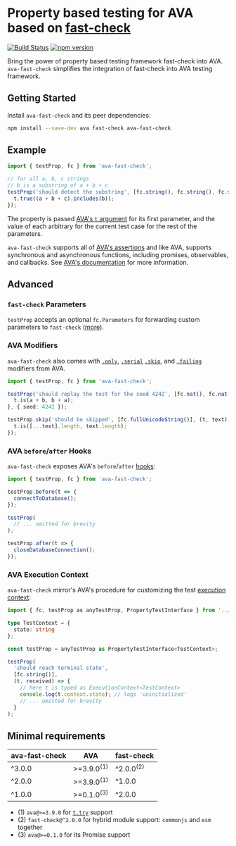 # Property based testing for AVA based on [fast-check](https://github.com/dubzzz/fast-check/)

[![Build Status](https://travis-ci.com/dubzzz/ava-fast-check.svg?branch=master)](https://travis-ci.com/dubzzz/ava-fast-check)
[![npm version](https://badge.fury.io/js/ava-fast-check.svg)](https://badge.fury.io/js/ava-fast-check)

Bring the power of property based testing framework fast-check into AVA.
`ava-fast-check` simplifies the integration of fast-check into AVA testing framework.

## Getting Started

Install `ava-fast-check` and its peer dependencies:

```bash
npm install --save-dev ava fast-check ava-fast-check
```

## Example

```typescript
import { testProp, fc } from 'ava-fast-check';

// for all a, b, c strings
// b is a substring of a + b + c
testProp('should detect the substring', [fc.string(), fc.string(), fc.string()], (t, a, b, c) => {
  t.true((a + b + c).includes(b));
});
```

The property is passed [AVA's `t` argument](https://github.com/avajs/ava/blob/master/docs/02-execution-context.md#execution-context-t-argument) for its first parameter, and the value of each arbitrary for the current test case for the rest of the parameters.

`ava-fast-check` supports all of [AVA's assertions](https://github.com/avajs/ava/blob/master/docs/03-assertions.md#assertions) and like AVA, supports synchronous and asynchronous functions, including promises, observables, and callbacks. See [AVA's documentation](https://github.com/avajs/ava/blob/master/docs/01-writing-tests.md#declaring-test) for more information.

## Advanced

### `fast-check` Parameters

`testProp` accepts an optional `fc.Parameters` for forwarding custom parameters to `fast-check` ([more](https://github.com/dubzzz/fast-check/blob/master/documentation/Runners.md#runners)).

### AVA Modifiers

`ava-fast-check` also comes with [`.only`], [`.serial`] [`.skip`], and [`.failing`] modifiers from AVA.

```typescript
import { testProp, fc } from 'ava-fast-check';

testProp('should replay the test for the seed 4242', [fc.nat(), fc.nat()], (t, a, b) => {
  t.is(a + b, b + a);
}, { seed: 4242 });

testProp.skip('should be skipped', [fc.fullUnicodeString()], (t, text) => {
  t.is([...text].length, text.length);
});
```

[`.only`]: https://github.com/avajs/ava/blob/master/docs/01-writing-tests.md#running-specific-tests
[`.serial`]: https://github.com/avajs/ava/blob/master/docs/01-writing-tests.md#running-tests-serially
[`.skip`]: https://github.com/avajs/ava/blob/master/docs/01-writing-tests.md#skipping-tests
[`.failing`]: https://github.com/avajs/ava/blob/master/docs/01-writing-tests.md#failing-tests

### AVA `before`/`after` Hooks

`ava-fast-check` exposes AVA's `before`/`after` [hooks]:

```typescript
import { testProp, fc } from 'ava-fast-check';

testProp.before(t => {
  connectToDatabase();
});

testProp(
  // ... omitted for brevity
);

testProp.after(t => {
  closeDatabaseConnection();
});
```

[hooks]: https://github.com/avajs/ava/blob/master/docs/01-writing-tests.md#before--after-hooks

### AVA Execution Context

`ava-fast-check` mirror's AVA's procedure for customizing the test [execution context]:

```typescript
import { fc, testProp as anyTestProp, PropertyTestInterface } from '../src/ava-fast-check';

type TestContext = {
  state: string
};

const testProp = anyTestProp as PropertyTestInterface<TestContext>;

testProp(
  'should reach terminal state',
  [fc.string()],
  (t, received) => {
    // here t is typed as ExecutionContext<TestContext>
    console.log(t.context.state); // logs 'uninitialized'
    // ... omitted for brevity
  }
);
```

[execution context]: https://github.com/avajs/ava/blob/master/docs/02-execution-context.md

## Minimal requirements

| ava-fast-check | AVA                   | fast-check           |
|----------------|-----------------------|----------------------|
| ^3.0.0         | >=3.9.0<sup>(1)</sup> | ^2.0.0<sup>(2)</sup> |
| ^2.0.0         | >=3.9.0<sup>(1)</sup> | ^1.0.0               |
| ^1.0.0         | >=0.1.0<sup>(3)</sup> | ^2.0.0               |

- (1) `ava@>=3.9.0` for [`t.try`](https://github.com/avajs/ava/blob/master/docs/03-assertions.md#trytitle-implementation--macro--macro-args) support
- (2) `fast-check@^2.0.0` for hybrid module support: `commonjs` and `esm` together
- (3) `ava@>=0.1.0` for its Promise support
